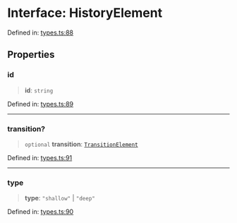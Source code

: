 # Interface: HistoryElement

Defined in: [types.ts:88](https://github.com/caweinshenker/sxcml-js/blob/957847bdc6405b8502a575517be9bde5a1c195dc/src/types.ts#L88)

## Properties

### id

> **id**: `string`

Defined in: [types.ts:89](https://github.com/caweinshenker/sxcml-js/blob/957847bdc6405b8502a575517be9bde5a1c195dc/src/types.ts#L89)

***

### transition?

> `optional` **transition**: [`TransitionElement`](TransitionElement.md)

Defined in: [types.ts:91](https://github.com/caweinshenker/sxcml-js/blob/957847bdc6405b8502a575517be9bde5a1c195dc/src/types.ts#L91)

***

### type

> **type**: `"shallow"` \| `"deep"`

Defined in: [types.ts:90](https://github.com/caweinshenker/sxcml-js/blob/957847bdc6405b8502a575517be9bde5a1c195dc/src/types.ts#L90)
